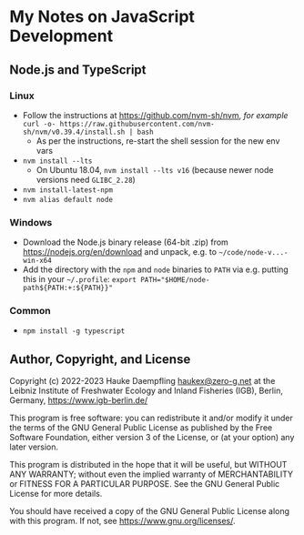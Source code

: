 My Notes on JavaScript Development
==================================

Node.js and TypeScript
----------------------

### Linux

- Follow the instructions at <https://github.com/nvm-sh/nvm>, *for example*
  `curl -o- https://raw.githubusercontent.com/nvm-sh/nvm/v0.39.4/install.sh | bash`
  - As per the instructions, re-start the shell session for the new env vars
- `nvm install --lts`
  - On Ubuntu 18.04, `nvm install --lts v16` (because newer node versions need `GLIBC_2.28`)
- `nvm install-latest-npm`
- `nvm alias default node`

### Windows

- Download the Node.js binary release (64-bit .zip) from <https://nodejs.org/en/download>
  and unpack, e.g. to `~/code/node-v...-win-x64`
- Add the directory with the `npm` and `node` binaries to `PATH` via e.g. putting
  this in your `~/.profile`: `export PATH="$HOME/node-path${PATH:+:${PATH}}"`

### Common

- `npm install -g typescript`


Author, Copyright, and License
------------------------------

Copyright (c) 2022-2023 Hauke Daempfling <haukex@zero-g.net>
at the Leibniz Institute of Freshwater Ecology and Inland Fisheries (IGB),
Berlin, Germany, <https://www.igb-berlin.de/>

This program is free software: you can redistribute it and/or modify
it under the terms of the GNU General Public License as published by
the Free Software Foundation, either version 3 of the License, or
(at your option) any later version.

This program is distributed in the hope that it will be useful,
but WITHOUT ANY WARRANTY; without even the implied warranty of
MERCHANTABILITY or FITNESS FOR A PARTICULAR PURPOSE. See the
GNU General Public License for more details.

You should have received a copy of the GNU General Public License
along with this program. If not, see <https://www.gnu.org/licenses/>.
